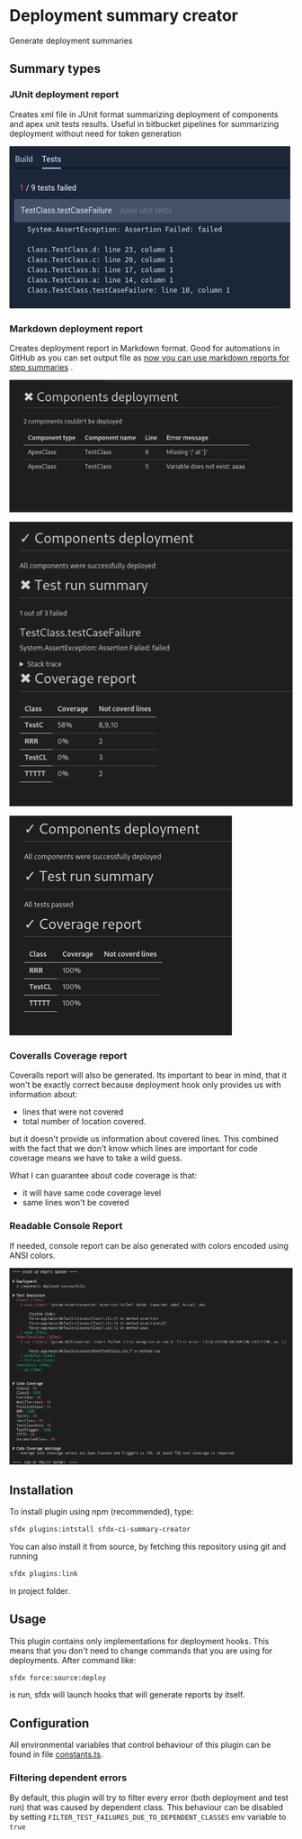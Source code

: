 # Deployment summary creator

Generate deployment summaries

## Summary types

### JUnit deployment report

Creates xml file in JUnit format summarizing deployment of components and apex unit tests results. Useful in bitbucket
pipelines for summarizing deployment without need for token generation

![Image showing how bitbucket displays this kind of report](images/junitsummary.png)

### Markdown deployment report

Creates deployment report in Markdown format. Good for automations in GitHub as you can set output file
as [now you can use markdown reports for step summaries](https://github.blog/2022-05-09-supercharging-github-actions-with-job-summaries/)
.

![image showing report for failed deployment ](images/mdreport_deployemntFailed.png)

![image showing report for deployment with failed unit tests](images/mdreport_testsFailed.png)

![image showing report for successful report](images/mdreport_success.png)

### Coveralls Coverage report

Coveralls report will also be generated.
Its important to bear in mind, that it won't be exactly correct because deployment hook only provides us with information about:

-   lines that were not covered
-   total number of location covered.

but it doesn't provide us information about covered lines.
This combined with the fact that we don't know which lines are important for code coverage means we have to take a wild guess.

What I can guarantee about code coverage is that:

-   it will have same code coverage level
-   same lines won't be covered

### Readable Console Report

If needed, console report can be also generated with colors encoded using ANSI colors.

![Image showing console report](images/console_report.png)

## Installation

To install plugin using npm (recommended), type:

```sh
sfdx plugins:intstall sfdx-ci-summary-creator
```

You can also install it from source, by fetching this repository using git and running

```sh
sfdx plugins:link
```

in project folder.

## Usage

This plugin contains only implementations for deployment hooks.
This means that you don't need to change commands that you are using for deployments.
After command like:

```sh
sfdx force:source:deploy
```

is run, sfdx will launch hooks that will generate reports by itself.

## Configuration

All environmental variables that control behaviour of this plugin can be found in file [constants.ts](src/utils/constants.ts).

### Filtering dependent errors

By default, this plugin will try to filter every error (both deployment and test run) that was caused by dependent class.
This behaviour can be disabled by setting `FILTER_TEST_FAILURES_DUE_TO_DEPENDENT_CLASSES` env variable to `true`
